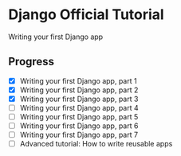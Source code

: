 # Django Official Tutorial
Writing your first Django app

## Progress
- [x] Writing your first Django app, part 1
- [x] Writing your first Django app, part 2
- [x] Writing your first Django app, part 3
- [ ] Writing your first Django app, part 4
- [ ] Writing your first Django app, part 5
- [ ] Writing your first Django app, part 6
- [ ] Writing your first Django app, part 7
- [ ] Advanced tutorial: How to write reusable apps